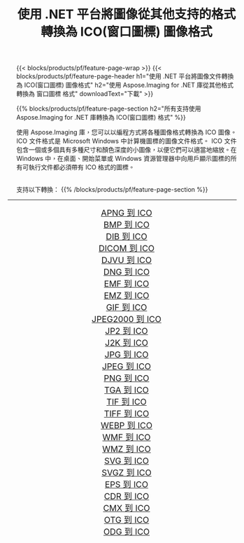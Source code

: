 ﻿---
title: 使用 .NET 平台將圖像從其他支持的格式轉換為 ICO(窗口圖標) 圖像格式 
weight: 3920
url: /zh-hant/net/conversion/to/ico 
lang: zh-hant
langdirlevel: 2
locales: zh-hans,ja,it,ru,de,es,fr,nl,id,lt,pl,pt,vi,tr,ko,zh-hant,ar,hi,th,sv,cs,uk,he
description: 使用 Aspose.Imaging for .NET 庫可以輕鬆地將其他支持的圖像格式轉換為 ICO(窗口圖標)
---

{{< blocks/products/pf/feature-page-wrap >}}
{{< blocks/products/pf/feature-page-header h1="使用 .NET 平台將圖像文件轉換為 ICO(窗口圖標) 圖像格式" h2="使用 Aspose.Imaging for .NET 庫從其他格式轉換為 窗口圖標 格式" downloadText="下載" >}}


{{% blocks/products/pf/feature-page-section  h2="所有支持使用 Aspose.Imaging for .NET 庫轉換為 ICO(窗口圖標) 格式" %}}
<p align=justify>使用 Aspose.Imaging 庫，您可以以編程方式將各種圖像格式轉換為 ICO 圖像。 ICO 文件格式是 Microsoft Windows 中計算機圖標的圖像文件格式。 ICO 文件包含一個或多個具有多種尺寸和顏色深度的小圖像，以便它們可以適當地縮放。在 Windows 中，在桌面、開始菜單或 Windows 資源管理器中向用戶顯示圖標的所有可執行文件都必須帶有 ICO 格式的圖標。</p>
<br/>
支持以下轉換：
{{% /blocks/products/pf/feature-page-section %}}
<div class="container-fluid productfamilypage bg-gray">
    <div class="convertypes bg-gray agp-content section">
        <div class="container">
		<hr style="margin-left:-20px;"/>
		<div class="row other-converters" style="gap: 10px;font-size: 19px;text-align:center;">
		    <div class='col-md-2 other-converter remove-lp remove-rp'><a href="/imaging/zh-hant/net/conversion/apng-to-ico" style="padding:15px;">APNG 到 ICO</a></div>
<div class='col-md-2 other-converter remove-lp remove-rp'><a href="/imaging/zh-hant/net/conversion/bmp-to-ico" style="padding:15px;">BMP 到 ICO</a></div>
<div class='col-md-2 other-converter remove-lp remove-rp'><a href="/imaging/zh-hant/net/conversion/dib-to-ico" style="padding:15px;">DIB 到 ICO</a></div>
<div class='col-md-2 other-converter remove-lp remove-rp'><a href="/imaging/zh-hant/net/conversion/dicom-to-ico" style="padding:15px;">DICOM 到 ICO</a></div>
<div class='col-md-2 other-converter remove-lp remove-rp'><a href="/imaging/zh-hant/net/conversion/djvu-to-ico" style="padding:15px;">DJVU 到 ICO</a></div>
<div class='col-md-2 other-converter remove-lp remove-rp'><a href="/imaging/zh-hant/net/conversion/dng-to-ico" style="padding:15px;">DNG 到 ICO</a></div>
<div class='col-md-2 other-converter remove-lp remove-rp'><a href="/imaging/zh-hant/net/conversion/emf-to-ico" style="padding:15px;">EMF 到 ICO</a></div>
<div class='col-md-2 other-converter remove-lp remove-rp'><a href="/imaging/zh-hant/net/conversion/emz-to-ico" style="padding:15px;">EMZ 到 ICO</a></div>
<div class='col-md-2 other-converter remove-lp remove-rp'><a href="/imaging/zh-hant/net/conversion/gif-to-ico" style="padding:15px;">GIF 到 ICO</a></div>
<div class='col-md-2 other-converter remove-lp remove-rp'><a href="/imaging/zh-hant/net/conversion/jpeg2000-to-ico" style="padding:15px;">JPEG2000 到 ICO</a></div>
<div class='col-md-2 other-converter remove-lp remove-rp'><a href="/imaging/zh-hant/net/conversion/jp2-to-ico" style="padding:15px;">JP2 到 ICO</a></div>
<div class='col-md-2 other-converter remove-lp remove-rp'><a href="/imaging/zh-hant/net/conversion/j2k-to-ico" style="padding:15px;">J2K 到 ICO</a></div>
<div class='col-md-2 other-converter remove-lp remove-rp'><a href="/imaging/zh-hant/net/conversion/jpg-to-ico" style="padding:15px;">JPG 到 ICO</a></div>
<div class='col-md-2 other-converter remove-lp remove-rp'><a href="/imaging/zh-hant/net/conversion/jpeg-to-ico" style="padding:15px;">JPEG 到 ICO</a></div>
<div class='col-md-2 other-converter remove-lp remove-rp'><a href="/imaging/zh-hant/net/conversion/png-to-ico" style="padding:15px;">PNG 到 ICO</a></div>
<div class='col-md-2 other-converter remove-lp remove-rp'><a href="/imaging/zh-hant/net/conversion/tga-to-ico" style="padding:15px;">TGA 到 ICO</a></div>
<div class='col-md-2 other-converter remove-lp remove-rp'><a href="/imaging/zh-hant/net/conversion/tif-to-ico" style="padding:15px;">TIF 到 ICO</a></div>
<div class='col-md-2 other-converter remove-lp remove-rp'><a href="/imaging/zh-hant/net/conversion/tiff-to-ico" style="padding:15px;">TIFF 到 ICO</a></div>
<div class='col-md-2 other-converter remove-lp remove-rp'><a href="/imaging/zh-hant/net/conversion/webp-to-ico" style="padding:15px;">WEBP 到 ICO</a></div>
<div class='col-md-2 other-converter remove-lp remove-rp'><a href="/imaging/zh-hant/net/conversion/wmf-to-ico" style="padding:15px;">WMF 到 ICO</a></div>
<div class='col-md-2 other-converter remove-lp remove-rp'><a href="/imaging/zh-hant/net/conversion/wmz-to-ico" style="padding:15px;">WMZ 到 ICO</a></div>
<div class='col-md-2 other-converter remove-lp remove-rp'><a href="/imaging/zh-hant/net/conversion/svg-to-ico" style="padding:15px;">SVG 到 ICO</a></div>
<div class='col-md-2 other-converter remove-lp remove-rp'><a href="/imaging/zh-hant/net/conversion/svgz-to-ico" style="padding:15px;">SVGZ 到 ICO</a></div>
<div class='col-md-2 other-converter remove-lp remove-rp'><a href="/imaging/zh-hant/net/conversion/eps-to-ico" style="padding:15px;">EPS 到 ICO</a></div>
<div class='col-md-2 other-converter remove-lp remove-rp'><a href="/imaging/zh-hant/net/conversion/cdr-to-ico" style="padding:15px;">CDR 到 ICO</a></div>
<div class='col-md-2 other-converter remove-lp remove-rp'><a href="/imaging/zh-hant/net/conversion/cmx-to-ico" style="padding:15px;">CMX 到 ICO</a></div>
<div class='col-md-2 other-converter remove-lp remove-rp'><a href="/imaging/zh-hant/net/conversion/otg-to-ico" style="padding:15px;">OTG 到 ICO</a></div>
<div class='col-md-2 other-converter remove-lp remove-rp'><a href="/imaging/zh-hant/net/conversion/odg-to-ico" style="padding:15px;">ODG 到 ICO</a></div>
                </div>
        </div>
    </div>
</div>
<br/>

